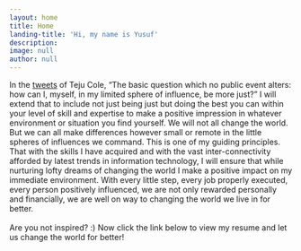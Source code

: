 ```yaml
---
layout: home
title: Home
landing-title: 'Hi, my name is Yusuf'
description:
image: null
author: null
---
```


In the [tweets](https://twitter.com/tejucole/status/356248048604684288) 
of Teju Cole, “The basic question which no public event alters: 
how can I, myself, in my limited sphere of influence, 
be more just?” I will extend that to include not just 
being just but doing the best you can within your level 
of skill and expertise to make a positive impression in
whatever environment or situation you find yourself.
We will not all change the world. But we can all make 
differences however small or remote in the little 
spheres of influences we command. This is one of my 
guiding principles. That with the skills I have 
acquired and with the vast inter-connectivity 
afforded by latest trends in information technology, 
I will ensure that while nurturing lofty dreams of 
changing the world I make a positive impact on my 
immediate environment. With every little step, 
every job properly executed, every person positively 
influenced, we are not only rewarded personally and 
financially, we are well on way to changing the world 
we live in for better. <br><br> Are you not inspired? :) Now click the link below
to view my resume and let us change the world for better!
